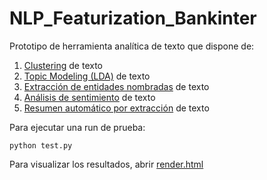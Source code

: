 # NLP_Featurization_Bankinter
 
Prototipo de herramienta analítica de texto que dispone de:
1. [Clustering](/NLP/Modules/Clustering.py) de texto
2. [Topic Modeling (LDA)](/NLP/Modules/LDA.py) de texto
3. [Extracción de entidades nombradas](/NLP/Modules/NER.py) de texto
4. [Análisis de sentimiento](/NLP/Modules/SentimentAnalizer.py) de texto
5. [Resumen automático por extracción](/NLP/Modules/Summarizer.py) de texto

Para ejecutar una run de prueba:
```shell
python test.py
```

Para visualizar los resultados, abrir [render.html](/Vizs/render.html)
